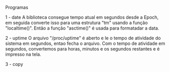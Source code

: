 Programas

1 - date 
    A biblioteca <ctime> consegue tempo atual em segundos desde a Epoch, em seguida converte isso para uma estrutura "tm" usando a função "localtime()". Então a função "asctime()" é usada para formatadar a data.

2 - uptime 
    O arquivo "/proc/uptime" é aberto e le o tempo de atividade do sistema em segundos, entao fecha o arquivo. Com o tempo de atividade em segundos, convertemos para horas, minutos e os segundos restantes e é impresso na tela.

3 - copy
